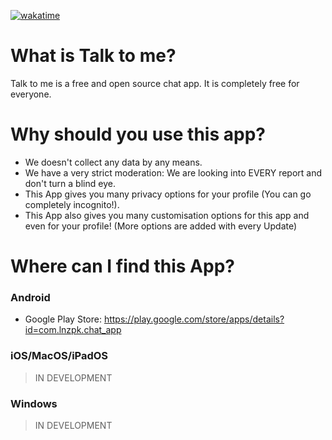 [![wakatime](https://wakatime.com/badge/github/LJZApps/talk-to-me.svg)](https://wakatime.com/badge/github/LJZApps/talk-to-me)
# What is Talk to me?
Talk to me is a free and open source chat app. It is completely free for everyone.

# Why should you use this app?
- We doesn't collect any data by any means.
- We have a very strict moderation: We are looking into EVERY report and don't turn a blind eye.
- This App gives you many privacy options for your profile (You can go completely incognito!).
- This App also gives you many customisation options for this app and even for your profile! (More options are added with every Update)

# Where can I find this App?
### Android
- Google Play Store: https://play.google.com/store/apps/details?id=com.lnzpk.chat_app

### iOS/MacOS/iPadOS
> IN DEVELOPMENT

### Windows
> IN DEVELOPMENT
